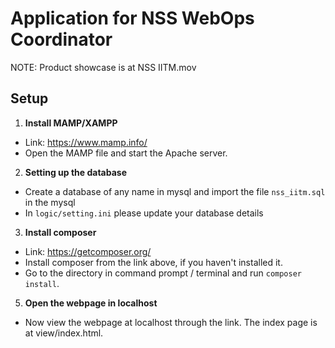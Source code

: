 #  Application for NSS WebOps Coordinator

NOTE: Product showcase is at NSS IITM.mov

## Setup
1. **Install MAMP/XAMPP**
 - Link: https://www.mamp.info/
 - Open the MAMP file and start the Apache server.

2. **Setting up the database**
 - Create a database of any name in mysql and import the file `nss_iitm.sql` in the mysql
 - In `logic/setting.ini` please update your database details

3. **Install composer**
  - Link: https://getcomposer.org/
  - Install composer from the link above, if you haven't installed it.
  - Go to the directory in command prompt / terminal and run `composer install`.

5. **Open the webpage in localhost**
  - Now view the webpage at localhost through the link. The index page is at view/index.html.
